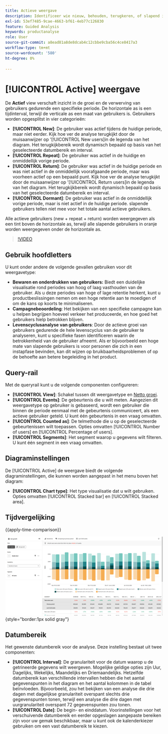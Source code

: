 ```yaml
---
title: Actieve weergave
description: Identificeer wie nieuw, behouden, terugkeren, of slapend is.
exl-id: 53ef7485-9cae-4663-bf61-4eb77c126830
feature: Guided Analysis
keywords: productanalyse
role: User
source-git-commit: a8ead81a8de8dcab4c12cbbe9cba56c4ce8417a3
workflow-type: tm+mt
source-wordcount: '580'
ht-degree: 0%

---
```


# [!UICONTROL Active] weergave

De **Actief** view verschaft inzicht in de groei en de verwerving van gebruikers gedurende een specifieke periode. De horizontale as is een tijdinterval, terwijl de verticale as een maat van gebruikers is. Gebruikers worden opgesplitst in vier categorieën:

* **[!UICONTROL New]**: De gebruiker was actief tijdens de huidige periode, maar niet eerder. Kijk hoe ver de analyse terugkijkt door de muisaanwijzer op &#39;[!UICONTROL New users]in de legenda van het diagram. Het terugkijkbereik wordt dynamisch bepaald op basis van het geselecteerde datumbereik en interval.
* **[!UICONTROL Repeat]**: De gebruiker was actief in de huidige en onmiddellijk vorige periode.
* **[!UICONTROL Return]**: De gebruiker was actief in de huidige periode en was niet actief in de onmiddellijk voorafgaande periode, maar was voorheen actief op een bepaald punt. Kijk hoe ver de analyse terugkijkt door de muisaanwijzer op &#39;[!UICONTROL Return users]in de legenda van het diagram. Het terugkijkbereik wordt dynamisch bepaald op basis van het geselecteerde datumbereik en interval.
* **[!UICONTROL Dormant]**: De gebruiker was actief in de onmiddellijk vorige periode, maar is niet actief in de huidige periode. slapende gebruikers tellen niet mee voor het totale aantal actieve gebruikers.

Alle actieve gebruikers (new + repeat + return) worden weergegeven als een tint boven de horizontale as, terwijl alle slapende gebruikers in oranje worden weergegeven onder de horizontale as.

>[!VIDEO](https://video.tv.adobe.com/v/3421667/?learn=on)

## Gebruik hoofdletters

U kunt onder andere de volgende gevallen gebruiken voor dit weergavetype:

* **Bewaren en onderdrukken van gebruikers:** Biedt een duidelijke visualisatie rond periodes van hoog of laag vasthouden van de gebruiker. Als u deze periodes van hoge of lage retentie herkent, kunt u productbeslissingen nemen om een hoge retentie aan te moedigen of om de kans op koorts te minimaliseren.
* **Campagnebeoordeling**: Het bekijken van een specifieke campagne kan u helpen begrijpen hoeveel verkeer het produceerde, en hoe goed het gebruikers hielp betrokken blijven.
* **Levenscyclusanalyse van gebruikers**: Door de actieve groei van gebruikers gedurende de hele levenscyclus van de gebruiker te analyseren, kunt u specifieke fasen identificeren waarin de betrokkenheid van de gebruiker afneemt. Als er bijvoorbeeld een hoge mate van slapende gebruikers is voor personen die zich in een instapfase bevinden, kan dit wijzen op bruikbaarheidsproblemen of op de behoefte aan betere begeleiding in het product.

## Query-rail

Met de queryrail kunt u de volgende componenten configureren:

* **[!UICONTROL View]**: Schakel tussen dit weergavetype en [Netto groei](net-growth.md).
* **[!UICONTROL Events]**: De gebeurtenis die u wilt meten. Aangezien dit weergavetype op gebruiker is gebaseerd, wordt een gebruiker die binnen de periode eenmaal met de gebeurtenis communiceert, als een actieve gebruiker geteld. U kunt één gebeurtenis in een vraag omvatten.
* **[!UICONTROL Counted as]**: De telmethode die u op de geselecteerde gebeurtenissen wilt toepassen. Opties omvatten [!UICONTROL Number of users] en [!UICONTROL Percentage of users].
* **[!UICONTROL Segments]**: Het segment waarop u gegevens wilt filteren. U kunt één segment in een vraag omvatten.

## Diagraminstellingen

De [!UICONTROL Active] de weergave biedt de volgende diagraminstellingen, die kunnen worden aangepast in het menu boven het diagram:

* **[!UICONTROL Chart type]**: Het type visualisatie dat u wilt gebruiken. Opties omvatten [!UICONTROL Stacked bar] en [!UICONTROL Stacked area].

## Tijdvergelijking

{{apply-time-comparison}}

![Vergelijking van actieve tijd](../assets/active-compare.png){style="border:1px solid gray"}

## Datumbereik

Het gewenste datumbereik voor de analyse. Deze instelling bestaat uit twee componenten:

* **[!UICONTROL Interval]**: De granulariteit voor de datum waarop u de getrineerde gegevens wilt weergeven. Mogelijke geldige opties zijn Uur, Dagelijks, Wekelijks, Maandelijks en Driemaandelijks. Hetzelfde datumbereik kan verschillende intervallen hebben die het aantal gegevenspunten in het diagram en het aantal kolommen in de tabel beïnvloeden. Bijvoorbeeld, zou het bekijken van een analyse die drie dagen met dagelijkse granulariteit overspant slechts drie gegevenspunten tonen, terwijl een analyse die drie dagen met uurgranulariteit overspant 72 gegevenspunten zou tonen.
* **[!UICONTROL Date]**: De begin- en einddatum. Voorinstellingen voor het verschuivende datumbereik en eerder opgeslagen aangepaste bereiken zijn voor uw gemak beschikbaar, maar u kunt ook de kalenderkiezer gebruiken om een vast datumbereik te kiezen.
